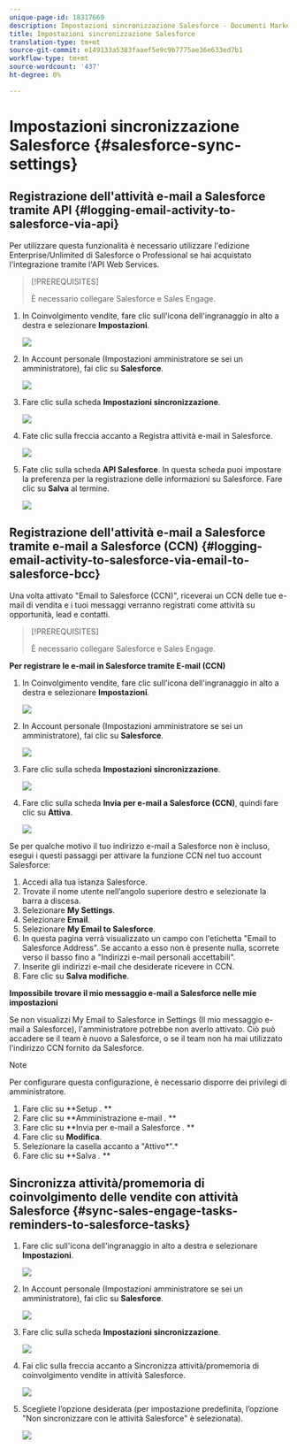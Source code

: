 ```yaml
---
unique-page-id: 18317669
description: Impostazioni sincronizzazione Salesforce - Documenti Marketo - Documentazione prodotto
title: Impostazioni sincronizzazione Salesforce
translation-type: tm+mt
source-git-commit: e149133a5383faaef5e9c9b7775ae36e633ed7b1
workflow-type: tm+mt
source-wordcount: '437'
ht-degree: 0%

---
```



# Impostazioni sincronizzazione Salesforce {#salesforce-sync-settings}

## Registrazione dell&#39;attività e-mail a Salesforce tramite API {#logging-email-activity-to-salesforce-via-api}

Per utilizzare questa funzionalità è necessario utilizzare l&#39;edizione Enterprise/Unlimited di Salesforce o Professional se hai acquistato l&#39;integrazione tramite l&#39;API Web Services.

>[!PREREQUISITES]
>
>È necessario collegare Salesforce e Sales Engage.

1. In Coinvolgimento vendite, fare clic sull&#39;icona dell&#39;ingranaggio in alto a destra e selezionare **Impostazioni**.

   ![](assets/one-2.png)

1. In Account personale (Impostazioni amministratore se sei un amministratore), fai clic su **Salesforce**.

   ![](assets/two-2.png)

1. Fare clic sulla scheda **Impostazioni sincronizzazione**.

   ![](assets/three-1.png)

1. Fate clic sulla freccia accanto a Registra attività e-mail in Salesforce.

   ![](assets/four-1.png)

1. Fate clic sulla scheda **API Salesforce**. In questa scheda puoi impostare la preferenza per la registrazione delle informazioni su Salesforce. Fare clic su **Salva** al termine.

   ![](assets/five.png)

## Registrazione dell&#39;attività e-mail a Salesforce tramite e-mail a Salesforce (CCN) {#logging-email-activity-to-salesforce-via-email-to-salesforce-bcc}

Una volta attivato &quot;Email to Salesforce (CCN)&quot;, riceverai un CCN delle tue e-mail di vendita e i tuoi messaggi verranno registrati come attività su opportunità, lead e contatti.

>[!PREREQUISITES]
>
>È necessario collegare Salesforce e Sales Engage.

**Per registrare le e-mail in Salesforce tramite E-mail (CCN)**

1. In Coinvolgimento vendite, fare clic sull&#39;icona dell&#39;ingranaggio in alto a destra e selezionare **Impostazioni**.

   ![](assets/one-3.png)

1. In Account personale (Impostazioni amministratore se sei un amministratore), fai clic su **Salesforce**.

   ![](assets/two-3.png)

1. Fare clic sulla scheda **Impostazioni sincronizzazione**.

   ![](assets/three-1.png)

1. Fare clic sulla scheda **Invia per e-mail a Salesforce (CCN)**, quindi fare clic su **Attiva**.

   ![](assets/six-2.png)

Se per qualche motivo il tuo indirizzo e-mail a Salesforce non è incluso, esegui i questi passaggi per attivare la funzione CCN nel tuo account Salesforce:

1. Accedi alla tua istanza Salesforce.
1. Trovate il nome utente nell’angolo superiore destro e selezionate la barra a discesa.
1. Selezionare **My Settings**.
1. Selezionare **Email**.
1. Selezionare **My Email to Salesforce**.
1. In questa pagina verrà visualizzato un campo con l&#39;etichetta &quot;Email to Salesforce Address&quot;. Se accanto a esso non è presente nulla, scorrete verso il basso fino a &quot;Indirizzi e-mail personali accettabili&quot;.
1. Inserite gli indirizzi e-mail che desiderate ricevere in CCN.
1. Fare clic su **Salva modifiche**.

**Impossibile trovare il mio messaggio e-mail a Salesforce nelle mie impostazioni**

Se non visualizzi My Email to Salesforce in Settings (Il mio messaggio e-mail a Salesforce), l&#39;amministratore potrebbe non averlo attivato. Ciò può accadere se il team è nuovo a Salesforce, o se il team non ha mai utilizzato l&#39;indirizzo CCN fornito da Salesforce.

>[!NOTE]
>
>Per configurare questa configurazione, è necessario disporre dei privilegi di amministratore.

1. Fare clic su **Setup *.* **
1. Fare clic su **Amministrazione e-mail *.* **
1. Fare clic su **Invia per e-mail a Salesforce *.* **
1. Fare clic su **Modifica**.
1. Selezionare la casella accanto a &quot;Attivo*&quot;.*
1. Fare clic su **Salva *.* **

## Sincronizza attività/promemoria di coinvolgimento delle vendite con attività Salesforce {#sync-sales-engage-tasks-reminders-to-salesforce-tasks}

1. Fare clic sull&#39;icona dell&#39;ingranaggio in alto a destra e selezionare **Impostazioni**.

   ![](assets/one-3.png)

1. In Account personale (Impostazioni amministratore se sei un amministratore), fai clic su **Salesforce**.

   ![](assets/two-2.png)

1. Fare clic sulla scheda **Impostazioni sincronizzazione**.

   ![](assets/three-1.png)

1. Fai clic sulla freccia accanto a Sincronizza attività/promemoria di coinvolgimento vendite in attività Salesforce.

   ![](assets/seven-2.png)

1. Scegliete l’opzione desiderata (per impostazione predefinita, l’opzione &quot;Non sincronizzare con le attività Salesforce&quot; è selezionata).

   ![](assets/eight.png)

